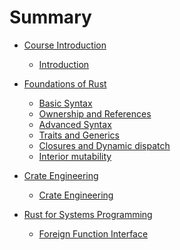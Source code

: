 # Summary

- [Course Introduction]()
	- [Introduction](introduction.md)

- [Foundations of Rust]()
	- [Basic Syntax](basic-syntax.md)
	- [Ownership and References](ownership-and-references.md)
	- [Advanced Syntax](advanced-syntax.md)
	- [Traits and Generics](traits-and-generics.md)
	- [Closures and Dynamic dispatch](closures-and-dynamic-dispatch.md)
	- [Interior mutability](interior-mutability.md)

- [Crate Engineering]()
	- [Crate Engineering](crate-engineering.md)

- [Rust for Systems Programming]()
	- [Foreign Function Interface](foreign-function-interface.md)

